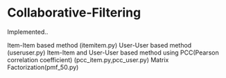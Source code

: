 # Collaborative-Filtering

Implemented..

Item-Item based method (itemitem.py)
User-User based method (useruser.py)
Item-Item and User-User based method using PCC(Pearson correlation coefficient) (pcc_item.py,pcc_user.py)
Matrix Factorization(pmf_50.py)
